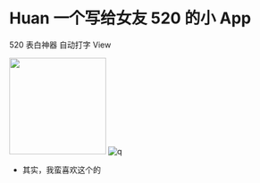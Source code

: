 

# Huan  一个写给女友 520 的小 App

520 表白神器 自动打字 View

<img width="173" height=“274” src="http://onfkdy4l9.bkt.clouddn.com/Screenshot_2018-05-22-21-42-45-009_%E7%9B%B8%E5%86%8C.png"></img>
![q](http://onfkdy4l9.bkt.clouddn.com/Screenshot_2018-05-22-21-42-45-009_%E7%9B%B8%E5%86%8C.png)

- 其实，我蛮喜欢这个的
